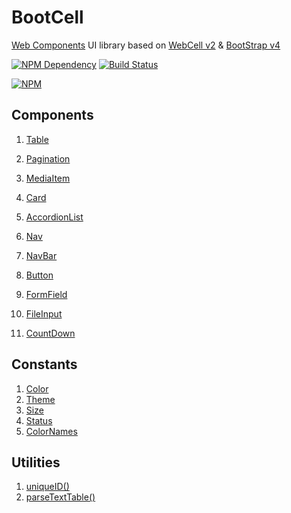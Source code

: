 # BootCell

[Web Components][1] UI library based on [WebCell v2][2] & [BootStrap v4][3]

[![NPM Dependency](https://david-dm.org/EasyWebApp/BootCell.svg)][4]
[![Build Status](https://travis-ci.com/EasyWebApp/BootCell.svg?branch=master)][5]

[![NPM](https://nodei.co/npm/boot-cell.png?downloads=true&downloadRank=true&stars=true)][6]

## Components

1. [Table](https://web-cell.dev/BootCell/interfaces/tableprops.html)
2. [Pagination](https://web-cell.dev/BootCell/classes/pagination.html)

3. [MediaItem](https://web-cell.dev/BootCell/interfaces/mediaitemprops.html)
4. [Card](https://web-cell.dev/BootCell/interfaces/cardprops.html)
5. [AccordionList](https://web-cell.dev/BootCell/interfaces/accordionprops.html)

6) [Nav](https://web-cell.dev/BootCell/interfaces/navprops.html)
7) [NavBar](https://web-cell.dev/BootCell/interfaces/navbarprops.html)

8) [Button](https://web-cell.dev/BootCell/interfaces/buttonprops.html)
9) [FormField](https://web-cell.dev/BootCell/interfaces/fieldprops.html)
10) [FileInput](https://web-cell.dev/BootCell/classes/fileinput.html)

11) [CountDown](https://web-cell.dev/BootCell/classes/countdown.html)

## Constants

1. [Color](https://web-cell.dev/BootCell/enums/color.html)
2. [Theme](https://web-cell.dev/BootCell/enums/theme.html)
3. [Size](https://web-cell.dev/BootCell/enums/size.html)
4. [Status](https://web-cell.dev/BootCell/enums/status.html)
5. [ColorNames](https://web-cell.dev/BootCell/globals.html#colornames)

## Utilities

1. [uniqueID()](https://web-cell.dev/BootCell/globals.html#uniqueid)
2. [parseTextTable()](https://web-cell.dev/BootCell/globals.html#parsetexttable)

[1]: https://www.webcomponents.org/
[2]: https://github.com/EasyWebApp/WebCell/tree/v2
[3]: https://getbootstrap.com/
[4]: https://david-dm.org/EasyWebApp/BootCell
[5]: https://travis-ci.com/EasyWebApp/BootCell
[6]: https://nodei.co/npm/boot-cell/
